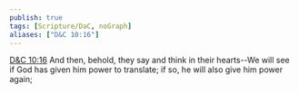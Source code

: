 ```yaml
---
publish: true
tags: [Scripture/DaC, noGraph]
aliases: ["D&C 10:16"]
---
```

[D&C 10:16](https://churchofjesuschrist.org/study/scriptures/dc-testament/dc/10?lang=eng&id=p16#p16) And then, behold, they say and think in their hearts--We will see if God has given him power to translate; if so, he will also give him power again;
